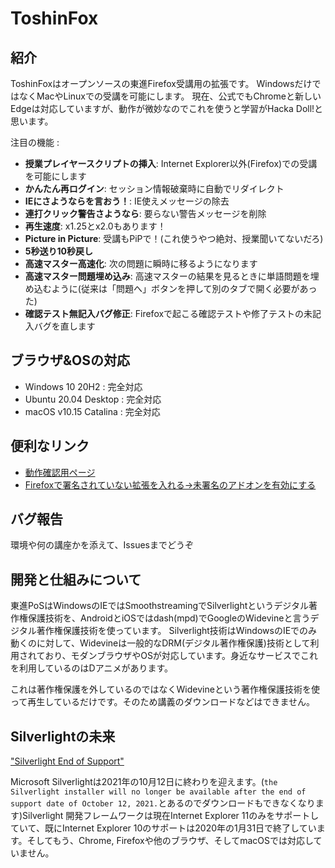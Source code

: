 # ToshinFox


## 紹介

ToshinFoxはオープンソースの東進Firefox受講用の拡張です。
WindowsだけではなくMacやLinuxでの受講を可能にします。
現在、公式でもChromeと新しいEdgeは対応していますが、動作が微妙なのでこれを使うと学習がHacka Doll!と思います。

注目の機能 :

- **授業プレイヤースクリプトの挿入**: Internet Explorer以外(Firefox)での受講を可能にします
- **かんたん再ログイン**: セッション情報破棄時に自動でリダイレクト
- **IEにさようならを言おう！**: IE使えメッセージの除去
- **連打クリック警告さようなら**: 要らない警告メッセージを削除
- **再生速度**: x1.25とx2.0もあります！
- **Picture in Picture**: 受講もPiPで！(これ使うやつ絶対、授業聞いてないだろ)
- **5秒送り10秒戻し**
- **高速マスター高速化**: 次の問題に瞬時に移るようになります
- **高速マスター問題埋め込み**: 高速マスターの結果を見るときに単語問題を埋め込むように(従来は「問題へ」ボタンを押して別のタブで開く必要があった)
- **確認テスト無記入バグ修正**: Firefoxで起こる確認テストや修了テストの未記入バグを直します
## ブラウザ&OSの対応

- Windows 10 20H2 : 完全対応
- Ubuntu 20.04 Desktop : 完全対応
- macOS v10.15 Catalina : 完全対応

## 便利なリンク

- [動作確認用ページ](https://pos.toshin.com/DRM2/Demo/OneMinNews009.aspx)
- [Firefoxで署名されていない拡張を入れる->未署名のアドオンを有効にする](https://developer.mozilla.org/ja/docs/Mozilla/Add-ons/WebExtensions/Packaging_and_installation)

## バグ報告

環境や何の講座かを添えて、Issuesまでどうぞ

## 開発と仕組みについて

東進PoSはWindowsのIEではSmoothstreamingでSilverlightというデジタル著作権保護技術を、AndroidとiOSではdash(mpd)でGoogleのWidevineと言うデジタル著作権保護技術を使っています。
Silverlight技術はWindowsのIEでのみ動くのに対して、Widevineは一般的なDRM(デジタル著作権保護)技術として利用されており、モダンブラウザやOSが対応しています。身近なサービスでこれを利用しているのはDアニメがあります。

これは著作権保護を外しているのではなくWidevineという著作権保護技術を使って再生しているだけです。そのため講義のダウンロードなどはできません。

## Silverlightの未来


["Silverlight End of Support"](https://support.microsoft.com/en-gb/help/4511036/silverlight-end-of-support)

Microsoft Silverlightは2021年の10月12日に終わりを迎えます。(`the Silverlight installer will no longer be available after the end of support date of October 12, 2021.`とあるのでダウンロードもできなくなります)Silverlight 開発フレームワークは現在Internet Explorer 11のみをサポートしていて、既にInternet Explorer 10のサポートは2020年の1月31日で終了しています。そしてもう、Chrome, Firefoxや他のブラウザ、そしてmacOSでは対応していません。